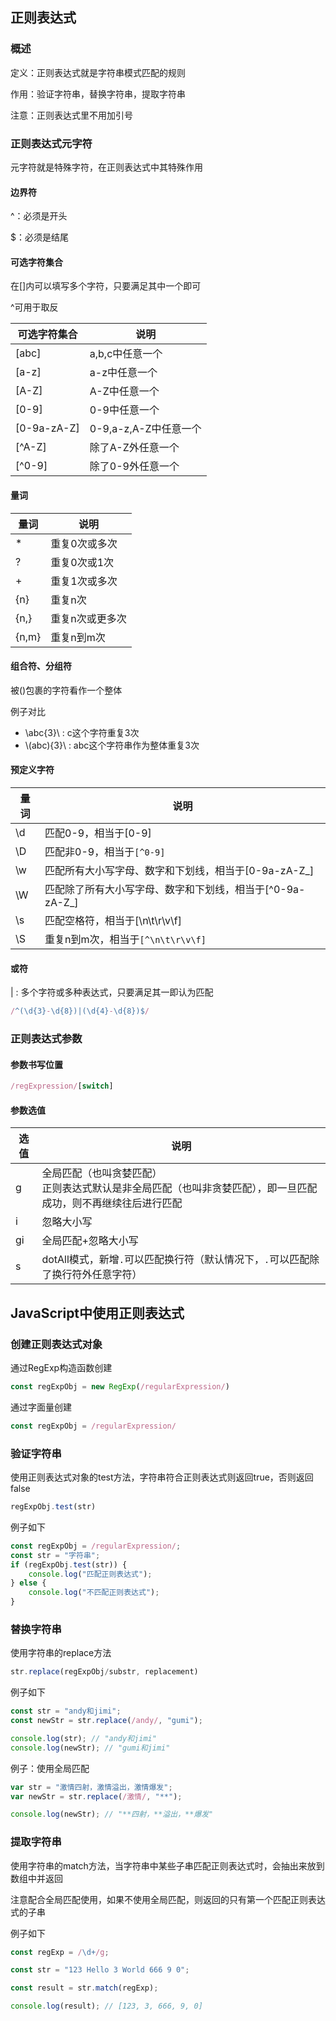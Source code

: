 ## 正则表达式

### 概述

定义：正则表达式就是字符串模式匹配的规则

作用：验证字符串，替换字符串，提取字符串

注意：正则表达式里不用加引号

### 正则表达式元字符

元字符就是特殊字符，在正则表达式中其特殊作用

#### 边界符

^：必须是开头

$：必须是结尾

#### 可选字符集合

在[]内可以填写多个字符，只要满足其中一个即可

^可用于取反

| 可选字符集合 | 说明                  |
| ------------ | --------------------- |
| \[abc]       | a,b,c中任意一个       |
| \[a-z]       | a-z中任意一个         |
| \[A-Z]       | A-Z中任意一个         |
| \[0-9]       | 0-9中任意一个         |
| \[0-9a-zA-Z] | 0-9,a-z,A-Z中任意一个 |
| \[^A-Z]      | 除了A-Z外任意一个     |
| \[^0-9]      | 除了0-9外任意一个     |

#### 量词

| 量词  | 说明            |
| ----- | --------------- |
| *     | 重复0次或多次   |
| ?     | 重复0次或1次    |
| +     | 重复1次或多次   |
| {n}   | 重复n次         |
| {n,}  | 重复n次或更多次 |
| {n,m} | 重复n到m次      |

#### 组合符、分组符

被()包裹的字符看作一个整体

例子对比

* \\abc{3}\\ : c这个字符重复3次
* \\(abc){3}\\ : abc这个字符串作为整体重复3次

#### 预定义字符

| 量词 | 说明                                                      |
| ---- | --------------------------------------------------------- |
| \d   | 匹配0-9，相当于[0-9]                                      |
| \D   | 匹配非0-9，相当于`[^0-9]`                                 |
| \w   | 匹配所有大小写字母、数字和下划线，相当于[0-9a-zA-Z_]      |
| \W   | 匹配除了所有大小写字母、数字和下划线，相当于[^0-9a-zA-Z_] |
| \s   | 匹配空格符，相当于[\n\t\r\v\f]                            |
| \S   | 重复n到m次，相当于`[^\n\t\r\v\f]`                         |

#### 或符

| : 多个字符或多种表达式，只要满足其一即认为匹配

```js
/^(\d{3}-\d{8})|(\d{4}-\d{8})$/
```



### 正则表达式参数

#### 参数书写位置

```js
/regExpression/[switch]
```

#### 参数选值

| 选值 | 说明                                                         |
| ---- | ------------------------------------------------------------ |
| g    | 全局匹配（也叫贪婪匹配）<br />正则表达式默认是非全局匹配（也叫非贪婪匹配），即一旦匹配成功，则不再继续往后进行匹配 |
| i    | 忽略大小写                                                   |
| gi   | 全局匹配+忽略大小写                                          |
| s    | dotAll模式，新增`.`可以匹配换行符（默认情况下，`.`可以匹配除了换行符外任意字符） |



## JavaScript中使用正则表达式

### 创建正则表达式对象

通过RegExp构造函数创建

```js
const regExpObj = new RegExp(/regularExpression/)
```

通过字面量创建

```js
const regExpObj = /regularExpression/
```

### 验证字符串

使用正则表达式对象的test方法，字符串符合正则表达式则返回true，否则返回false

```js
regExpObj.test(str)
```

例子如下

```js
const regExpObj = /regularExpression/;
const str = "字符串";
if (regExpObj.test(str)) {
    console.log("匹配正则表达式");
} else {
    console.log("不匹配正则表达式");
}
```

### 替换字符串

使用字符串的replace方法

```js
str.replace(regExpObj/substr, replacement)
```

例子如下

```js
const str = "andy和jimi";
const newStr = str.replace(/andy/, "gumi");

console.log(str); // "andy和jimi"
console.log(newStr); // "gumi和jimi"
```

例子：使用全局匹配

```js
var str = "激情四射，激情溢出，激情爆发";
var newStr = str.replace(/激情/, "**");

console.log(newStr); // "**四射，**溢出，**爆发"
```

### 提取字符串

使用字符串的match方法，当字符串中某些子串匹配正则表达式时，会抽出来放到数组中并返回

注意配合全局匹配使用，如果不使用全局匹配，则返回的只有第一个匹配正则表达式的子串

例子如下

```js
const regExp = /\d+/g;

const str = "123 Hello 3 World 666 9 0";

const result = str.match(regExp);

console.log(result); // [123, 3, 666, 9, 0]
```
